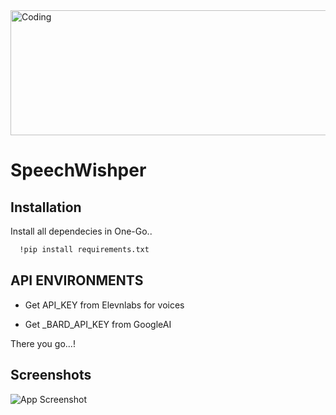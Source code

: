 <img align="top" height = 200 alt="Coding" width="900" src="https://media.giphy.com/media/IcZhFmufozDCij3p22/giphy.gif">

# SpeechWishper

## Installation

Install all dependecies in One-Go..

```bash
  !pip install requirements.txt
```
    
## API ENVIRONMENTS

- Get API_KEY from Elevnlabs for voices

- Get _BARD_API_KEY from GoogleAI 

There you go...!


## Screenshots

![App Screenshot](https://via.placeholder.com/468x300?text=App+Screenshot+Here)

